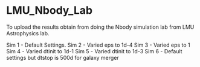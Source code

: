 # LMU_Nbody_Lab
To upload the results obtain from doing the Nbody simulation lab from LMU Astrophysics lab.

Sim 1 - Default Settings.
Sim 2 - Varied eps to 1d-4
Sim 3 - Varied eps to 1
Sim 4 - Varied dtinit to 1d-1
Sim 5 - Varied dtinit to 1d-3
Sim 6 - Default settings but dtstop is 500d for galaxy merger
